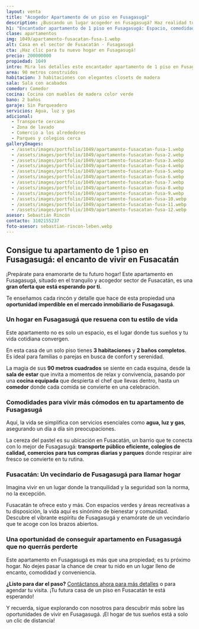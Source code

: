 ```yaml
---
layout: venta
title: "Acogedor Apartamento de un piso en Fusagasugá"
description: ¿Buscando un lugar acogedor en Fusagasugá? Haz realidad tu sueño de vivir en este encantador lugar en el sector Fusacatán. ¡Contáctanos hoy mismo!
h1: "Encantador apartamento de 1 piso en Fusagasugá: Espacio, comodidad y cercanía"
clase: apartamentos
img: 1049/apartamento-fusacatan-fusa-1.webp
alt: Casa en el sector de Fusacatán - Fusagasugá
cta: ¡Haz clic para tu nuevo hogar en Fusagasugá!
precio: 200000000
propiedad: 1049
intro: Mira los detalles este encantador apartamento de 1 piso en Fusagasugá y encuentra tu nuevo hogar en Fusacatán.
area: 90 metros construidos
habitacion: 3 habitaciones con elegantes closets de madera 
sala: Sala con acabados 
comedor: Comedor 
cocina: Cocina con muebles de madera color verde 
bano: 2 baños 
garaje: Sin Parqueadero
servicios: Agua, luz y gas 
adicional:
  - Transporte cercano
  - Zona de lavado
  - Comercio a los alrededores
  - Parques y colegios cerca
galleryImages:
  - /assets/images/portfolio/1049/apartamento-fusacatan-fusa-1.webp
  - /assets/images/portfolio/1049/apartamento-fusacatan-fusa-2.webp
  - /assets/images/portfolio/1049/apartamento-fusacatan-fusa-3.webp
  - /assets/images/portfolio/1049/apartamento-fusacatan-fusa-4.webp
  - /assets/images/portfolio/1049/apartamento-fusacatan-fusa-5.webp
  - /assets/images/portfolio/1049/apartamento-fusacatan-fusa-6.webp
  - /assets/images/portfolio/1049/apartamento-fusacatan-fusa-7.webp
  - /assets/images/portfolio/1049/apartamento-fusacatan-fusa-8.webp
  - /assets/images/portfolio/1049/apartamento-fusacatan-fusa-9.webp
  - /assets/images/portfolio/1049/apartamento-fusacatan-fusa-10.webp
  - /assets/images/portfolio/1049/apartamento-fusacatan-fusa-11.webp
  - /assets/images/portfolio/1049/apartamento-fusacatan-fusa-12.webp
asesor: Sebastián Rincón
contacto: 3102155237
foto-asesor: sebastian-rincon-leben.webp
---
```

## Consigue tu apartamento de 1 piso en Fusagasugá: el encanto de vivir en Fusacatán

¡Prepárate para enamorarte de tu futuro hogar! Este apartamento en Fusagasugá, situado en el tranquilo y acogedor sector de Fusacatán, es una **gran oferta que está esperando por ti**.

Te enseñamos cada rincón y detalle que hace de esta propiedad una **oportunidad imperdible en el mercado inmobiliario de Fusagasugá**.

### Un hogar en Fusagasugá que resuena con tu estilo de vida

Este apartamento no es solo un espacio, es el lugar donde tus sueños y tu vida cotidiana convergen.

En esta casa de un solo piso tienes **3 habitaciones** y **2 baños completos**. Es ideal para familias o parejas en busca de confort y serenidad.

La magia de sus **90 metros cuadrados** se siente en cada esquina, desde la **sala de estar** que invita a momentos de relax y convivencia, pasando por una **cocina equipada** que despierta el chef que llevas dentro, hasta un **comedor** donde cada comida se convierte en una celebración.

### Comodidades para vivir más cómodos en tu apartamento de Fusagasugá

Aquí, la vida se simplifica con servicios esenciales como **agua, luz y gas**, asegurando un día a día sin preocupaciones.

La cereza del pastel es su ubicación en Fusacatán, un barrio que te conecta con lo mejor de Fusagasugá: **transporte público eficiente, colegios de calidad, comercios para tus compras diarias y parques** donde respirar aire fresco se convierte en tu rutina.

### Fusacatán: Un vecindario de Fusagasugá para llamar hogar

Imagina vivir en un lugar donde la tranquilidad y la seguridad son la norma, no la excepción.

Fusacatán te ofrece esto y más. Con espacios verdes y áreas recreativas a tu disposición, la vida aquí es sinónimo de bienestar y comunidad. Descubre el vibrante espíritu de Fusagasugá y enamórate de un vecindario que te acoge con los brazos abiertos.

### Una oportunidad de conseguir apartamento en Fusagasugá que no querrás perderte

Este apartamento en Fusagasugá es más que una propiedad; es tu próximo hogar. No dejes pasar la chance de crear tu nido en un lugar lleno de encanto, comodidad y conveniencia.

**¿Listo para dar el paso?** [Contáctanos ahora para más detalles](#asesor) o para agendar tu visita. ¡Tu futura casa de un piso en Fusacatán te está esperando!

Y recuerda, sigue explorando con nosotros para descubrir más sobre las oportunidades de vivir en Fusagasugá. ¡El hogar de tus sueños está a solo un clic de distancia!
